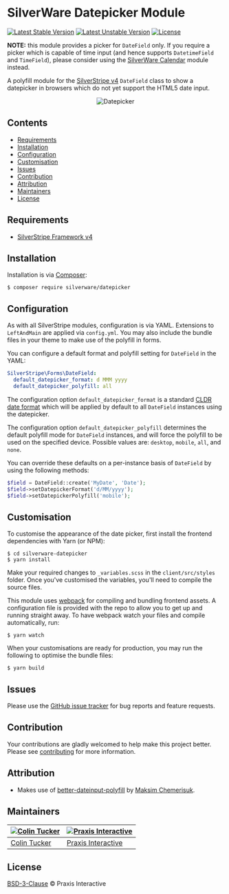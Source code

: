 # SilverWare Datepicker Module

[![Latest Stable Version](https://poser.pugx.org/silverware/datepicker/v/stable)](https://packagist.org/packages/silverware/datepicker)
[![Latest Unstable Version](https://poser.pugx.org/silverware/datepicker/v/unstable)](https://packagist.org/packages/silverware/datepicker)
[![License](https://poser.pugx.org/silverware/datepicker/license)](https://packagist.org/packages/silverware/datepicker)

**NOTE:** this module provides a picker for `DateField` only. If you require a picker which is capable of time input
(and hence supports `DatetimeField` and `TimeField`), please consider using the
[SilverWare Calendar][silverware-calendar] module instead.

A polyfill module for the [SilverStripe v4][silverstripe-framework] `DateField` class to show a datepicker in
browsers which do not yet support the HTML5 date input.

<p align="center"><img src="https://s4.postimg.org/so97crpxp/datepicker.png" alt="Datepicker"></p>

## Contents

- [Requirements](#requirements)
- [Installation](#installation)
- [Configuration](#configuration)
- [Customisation](#customisation)
- [Issues](#issues)
- [Contribution](#contribution)
- [Attribution](#attribution)
- [Maintainers](#maintainers)
- [License](#license)

## Requirements

- [SilverStripe Framework v4][silverstripe-framework]

## Installation

Installation is via [Composer][composer]:

```
$ composer require silverware/datepicker
```

## Configuration

As with all SilverStripe modules, configuration is via YAML. Extensions to `LeftAndMain` are applied
via `config.yml`. You may also include the bundle files in your theme to make use of the polyfill in forms.

You can configure a default format and polyfill setting for `DateField` in the YAML:

```yaml
SilverStripe\Forms\DateField:
  default_datepicker_format: d MMM yyyy
  default_datepicker_polyfill: all
```

The configuration option `default_datepicker_format` is a standard [CLDR date format][cldr-date-format] which
will be applied by default to all `DateField` instances using the datepicker.

The configuration option `default_datepicker_polyfill` determines the default polyfill mode for `DateField` instances,
and will force the polyfill to be used on the specified device. Possible values are: `desktop`, `mobile`, `all`,
and `none`.

You can override these defaults on a per-instance basis of `DateField` by using the following methods:

```php
$field = DateField::create('MyDate', 'Date');
$field->setDatepickerFormat('d/MM/yyyy');
$field->setDatepickerPolyfill('mobile');
```

## Customisation

To customise the appearance of the date picker, first install the frontend dependencies with Yarn (or NPM):

```
$ cd silverware-datepicker
$ yarn install
```

Make your required changes to `_variables.scss` in the `client/src/styles` folder. Once you've
customised the variables, you'll need to compile the source files.

This module uses [webpack] for compiling and bundling frontend assets. A configuration file is provided with
the repo to allow you to get up and running straight away. To have webpack watch your files and compile
automatically, run:

```
$ yarn watch
```

When your customisations are ready for production, you may run the following to optimise the bundle files:

```
$ yarn build
```

## Issues

Please use the [GitHub issue tracker][issues] for bug reports and feature requests.

## Contribution

Your contributions are gladly welcomed to help make this project better.
Please see [contributing](CONTRIBUTING.md) for more information.

## Attribution

- Makes use of [better-dateinput-polyfill] by [Maksim Chemerisuk](https://github.com/chemerisuk).

## Maintainers

[![Colin Tucker](https://avatars3.githubusercontent.com/u/1853705?s=144)](https://github.com/colintucker) | [![Praxis Interactive](https://avatars2.githubusercontent.com/u/1782612?s=144)](http://www.praxis.net.au)
---|---
[Colin Tucker](https://github.com/colintucker) | [Praxis Interactive](http://www.praxis.net.au)

## License

[BSD-3-Clause](LICENSE.md) &copy; Praxis Interactive

[composer]: https://getcomposer.org
[silverstripe-framework]: https://github.com/silverstripe/silverstripe-framework
[issues]: https://github.com/praxisnetau/silverware-datepicker/issues
[better-dateinput-polyfill]: https://github.com/chemerisuk/better-dateinput-polyfill
[webpack]: https://webpack.js.org
[cldr-date-format]: http://cldr.unicode.org/translation/date-time
[silverware-calendar]: https://github.com/praxisnetau/silverware-calendar
